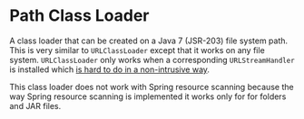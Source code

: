Path Class Loader
=================

A class loader that can be created on a Java 7 (JSR-203) file system path. This is very similar to `URLClassLoader` except that it works on any file system. `URLClassLoader` only works when a corresponding `URLStreamHandler` is installed which [is hard to do in a non-intrusive way](http://www.unicon.net/node/776).

This class loader does not work with Spring resource scanning because the way Spring resource scanning is implemented it works only for for folders and JAR files. 
